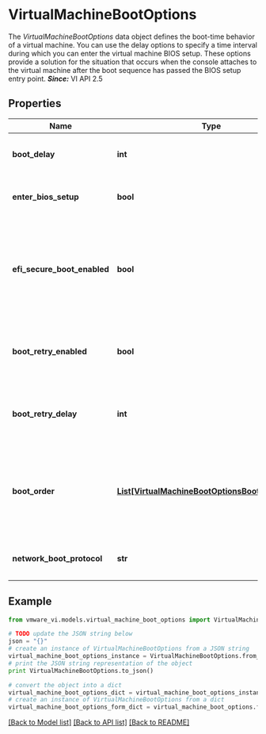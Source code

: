# VirtualMachineBootOptions

The *VirtualMachineBootOptions* data object defines the boot-time behavior of a virtual machine.  You can use the delay options to specify a time interval during which you can enter the virtual machine BIOS setup. These options provide a solution for the situation that occurs when the console attaches to the virtual machine after the boot sequence has passed the BIOS setup entry point.  ***Since:*** VI API 2.5 

## Properties
Name | Type | Description | Notes
------------ | ------------- | ------------- | -------------
**boot_delay** | **int** | Delay in milliseconds before starting the boot sequence.  The boot delay specifies a time interval between virtual machine power on or restart and the beginning of the boot sequence.  ***Since:*** VI API 2.5  | [optional] 
**enter_bios_setup** | **bool** | If set to &lt;code&gt;true&lt;/code&gt;, the virtual machine automatically enters BIOS setup the next time it boots.  The virtual machine resets this flag to &lt;code&gt;false&lt;/code&gt; so that subsequent boots proceed normally.  ***Since:*** VI API 2.5  | [optional] 
**efi_secure_boot_enabled** | **bool** | If set to &lt;code&gt;true&lt;/code&gt;, the virtual machine&#39;s firmware will perform signature checks of any EFI images loaded during startup, and will refuse to start any images which do not pass those signature checks.  When creating a new VM: \\- If vim.vm.FlagInfo.vbsEnabled is set to &lt;code&gt;true&lt;/code&gt;, and this flag is set to &lt;code&gt;false&lt;/code&gt; error is returned. \\- If this flag is unset and vim.vm.FlagInfo.vbsEnabled is set to &lt;code&gt;true&lt;/code&gt;, the value of this flag is set to &lt;code&gt;true&lt;/code&gt;.  ***Since:*** vSphere API 6.5  | [optional] 
**boot_retry_enabled** | **bool** | If set to &lt;code&gt;true&lt;/code&gt;, a virtual machine that fails to boot will try again after the *VirtualMachineBootOptions.bootRetryDelay* time period has expired.  When &lt;code&gt;false&lt;/code&gt;, the virtual machine waits indefinitely for you to initiate boot retry.  ***Since:*** vSphere API 4.1  | [optional] 
**boot_retry_delay** | **int** | Delay in milliseconds before a boot retry.  The boot retry delay specifies a time interval between virtual machine boot failure and the subsequent attempt to boot again. The virtual machine uses this value only if *VirtualMachineBootOptions.bootRetryEnabled* is true.  ***Since:*** vSphere API 4.1  | [optional] 
**boot_order** | [**List[VirtualMachineBootOptionsBootableDevice]**](VirtualMachineBootOptionsBootableDevice.md) | Boot order.  Listed devices are used for booting. After list is exhausted, default BIOS boot device algorithm is used for booting. Note that order of the entries in the list is important: device listed first is used for boot first, if that one fails second entry is used, and so on. Platform may have some internal limit on the number of devices it supports. If bootable device is not reached before platform&#39;s limit is hit, boot will fail. At least single entry is supported by all products supporting boot order settings.  ***Since:*** vSphere API 5.0  | [optional] 
**network_boot_protocol** | **str** | Protocol to attempt during PXE network boot or NetBoot.  See also *VirtualMachineBootOptionsNetworkBootProtocolType_enum*.  ***Since:*** vSphere API 6.0  | [optional] 

## Example

```python
from vmware_vi.models.virtual_machine_boot_options import VirtualMachineBootOptions

# TODO update the JSON string below
json = "{}"
# create an instance of VirtualMachineBootOptions from a JSON string
virtual_machine_boot_options_instance = VirtualMachineBootOptions.from_json(json)
# print the JSON string representation of the object
print VirtualMachineBootOptions.to_json()

# convert the object into a dict
virtual_machine_boot_options_dict = virtual_machine_boot_options_instance.to_dict()
# create an instance of VirtualMachineBootOptions from a dict
virtual_machine_boot_options_form_dict = virtual_machine_boot_options.from_dict(virtual_machine_boot_options_dict)
```
[[Back to Model list]](../README.md#documentation-for-models) [[Back to API list]](../README.md#documentation-for-api-endpoints) [[Back to README]](../README.md)


